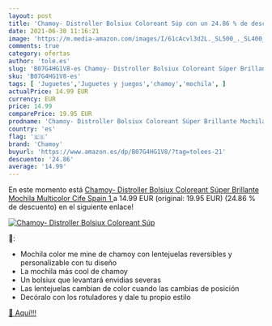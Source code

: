 ```yaml
---
layout: post
title: 'Chamoy- Distroller Bolsiux Coloreant Súp con un 24.86 % de descuento'
date: 2021-06-30 11:16:21
image: 'https://m.media-amazon.com/images/I/61cAcvl3d2L._SL500_._SL400_.jpg'
comments: true
category: ofertas
author: 'tole.es'
slug: 'B07G4HG1V8-es Chamoy- Distroller Bolsiux Coloreant Súper Brillante...'
sku: 'B07G4HG1V8-es'
tags: [ 'Juguetes','Juguetes y juegos','chamoy','mochila', ]
actualPrice: 14.99 EUR
currency: EUR
price: 14.99
comparePrice: 19.95 EUR
prodname: 'Chamoy- Distroller Bolsiux Coloreant Súper Brillante Mochila  Multicolor  Cife Spain 1 '
country: 'es'
flag: '🇪🇸'
brand: 'Chamoy'
buyurl: 'https://www.amazon.es/dp/B07G4HG1V8/?tag=tolees-21'
descuento: '24.86'
average: '14.99'
---
```


En este momento está [Chamoy- Distroller Bolsiux Coloreant Súper Brillante Mochila  Multicolor  Cife Spain 1 ](https://www.amazon.es/dp/B07G4HG1V8/?tag=tolees-21) a 14.99 EUR (original: 19.95 EUR) (24.86 %  de descuento) en el siguiente enlace!

[![Chamoy- Distroller Bolsiux Coloreant Súp](https://m.media-amazon.com/images/I/61cAcvl3d2L._SL500_._SL400_.jpg)](https://www.amazon.es/dp/B07G4HG1V8/?tag=tolees-21)

🔎:

- Mochila color me mine de chamoy con lentejuelas reversibles y personalizable con tu diseño
- La mochila más cool de chamoy
- Un bolsiux que levantará envidias severas
- Las lentejuelas cambian de color cuando las cambias de posición
- Decóralo con los rotuladores y dale tu propio estilo

[🛒 Aquí!!!](https://www.amazon.es/dp/B07G4HG1V8/?tag=tolees-21)
